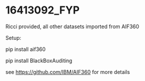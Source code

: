 # 16413092_FYP
Ricci provided, all other datasets imported from AIF360

Setup:

pip install aif360

pip install BlackBoxAuditing

see https://github.com/IBM/AIF360 for more details
